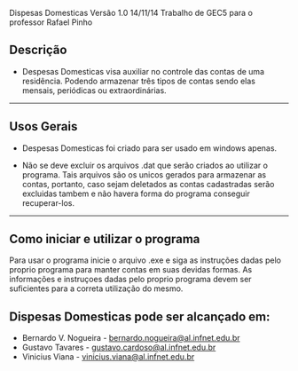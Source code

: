 Dispesas Domesticas  Versão 1.0 14/11/14
Trabalho de GEC5 para o professor Rafael Pinho

Descrição
-----------

- Despesas Domesticas visa auxiliar no controle das contas de uma residência. Podendo armazenar três tipos de contas sendo elas mensais, periódicas ou extraordinárias. 
  
------------------------------------------------------------------------------

Usos Gerais
-----------
  
- Despesas Domesticas foi criado para ser usado em windows apenas.
  
- Não se deve excluir os arquivos .dat que serão criados ao utilizar
  o programa. Tais arquivos são os unicos gerados para armazenar as contas,
  portanto, caso sejam deletados as contas cadastradas serão excluidas tambem
  e não havera forma do programa conseguir recuperar-los.
  
------------------------------------------------------------------------------

Como iniciar e utilizar o programa
----------------------------------

Para usar o programa inicie o arquivo .exe e siga as instruções dadas pelo proprio
programa para manter contas em suas devidas formas. As informações e instruçoes
dadas pelo proprio programa devem ser suficientes para a correta utilização do mesmo.

Dispesas Domesticas pode ser alcançado em:
-------------------------------------------
- Bernardo V. Nogueira - bernardo.nogueira@al.infnet.edu.br
- Gustavo Tavares - gustavo.cardoso@al.infnet.edu.br
- Vinicius Viana - vinicius.viana@al.infnet.edu.br

